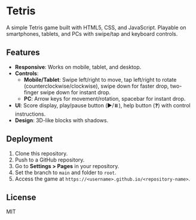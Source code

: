 # Tetris

A simple Tetris game built with HTML5, CSS, and JavaScript. Playable on smartphones, tablets, and PCs with swipe/tap and keyboard controls.

## Features
- **Responsive**: Works on mobile, tablet, and desktop.
- **Controls**:
  - **Mobile/Tablet**: Swipe left/right to move, tap left/right to rotate (counterclockwise/clockwise), swipe down for faster drop, two-finger swipe down for instant drop.
  - **PC**: Arrow keys for movement/rotation, spacebar for instant drop.
- **UI**: Score display, play/pause button (▶️/⏸️), help button (❓) with control instructions.
- **Design**: 3D-like blocks with shadows.

## Deployment
1. Clone this repository.
2. Push to a GitHub repository.
3. Go to **Settings > Pages** in your repository.
4. Set the branch to `main` and folder to `root`.
5. Access the game at `https://<username>.github.io/<repository-name>`.

## License
MIT